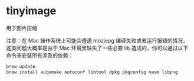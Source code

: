 # tinyimage
用于图片压缩

注意：在 Mac 操作系统上可能会遭遇 mozjepg 编译失败或者运行报错的情况，这类问题大概率是由于 Mac 环境里缺失了一些必要 lib 造成的，你可以通过以下命令来安装所有涉及的依赖：

```bash
brew update
brew install automake autoconf libtool dpkg pkgconfig nasm libpng
```
